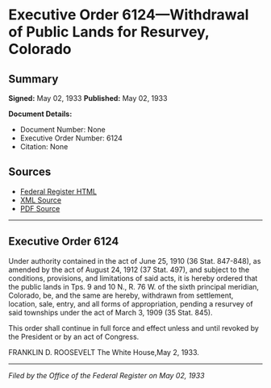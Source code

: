 # Executive Order 6124—Withdrawal of Public Lands for Resurvey, Colorado

## Summary

**Signed:** May 02, 1933
**Published:** May 02, 1933

**Document Details:**
- Document Number: None
- Executive Order Number: 6124
- Citation: None

## Sources
- [Federal Register HTML](https://www.presidency.ucsb.edu/documents/executive-order-6124-withdrawal-public-lands-for-resurvey-colorado)
- [XML Source](None)
- [PDF Source](None)

---

## Executive Order 6124

Under authority contained in the act of June 25, 1910 (36 Stat. 847-848), as amended by the act of August 24, 1912 (37 Stat. 497), and subject to the conditions, provisions, and limitations of said acts, it is hereby ordered that the public lands in Tps. 9 and 10 N., R. 76 W. of the sixth principal meridian, Colorado, be, and the same are hereby, withdrawn from settlement, location, sale, entry, and all forms of appropriation, pending a resurvey of said townships under the act of March 3, 1909 (35 Stat. 845).

This order shall continue in full force and effect unless and until revoked by the President or by an act of Congress.

FRANKLIN D. ROOSEVELT
The White House,May 2, 1933.

---

*Filed by the Office of the Federal Register on May 02, 1933*
